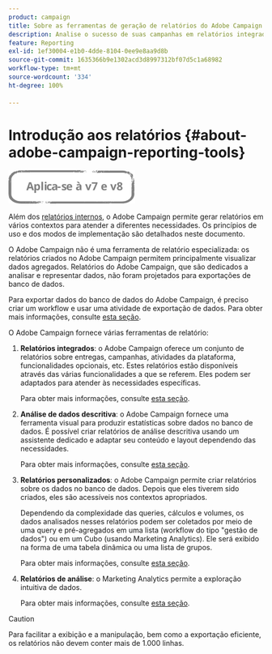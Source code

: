 ```yaml
---
product: campaign
title: Sobre as ferramentas de geração de relatórios do Adobe Campaign
description: Analise o sucesso de suas campanhas em relatórios integrados ou personalizados.
feature: Reporting
exl-id: 1ef30004-e1b0-4dde-8104-0ee9e8aa9d8b
source-git-commit: 1635366b9e1302acd3d8997312bf07d5c1a68982
workflow-type: tm+mt
source-wordcount: '334'
ht-degree: 100%

---
```


# Introdução aos relatórios {#about-adobe-campaign-reporting-tools}

![](../../assets/common.svg)

Além dos [relatórios internos](../../reporting/using/about-campaign-built-in-reports.md), o Adobe Campaign permite gerar relatórios em vários contextos para atender a diferentes necessidades. Os princípios de uso e dos modos de implementação são detalhados neste documento.

O Adobe Campaign não é uma ferramenta de relatório especializada: os relatórios criados no Adobe Campaign permitem principalmente visualizar dados agregados. Relatórios do Adobe Campaign, que são dedicados a analisar e representar dados, não foram projetados para exportações de banco de dados.

Para exportar dados do banco de dados do Adobe Campaign, é preciso criar um workflow e usar uma atividade de exportação de dados. Para obter mais informações, consulte [esta seção](../../workflow/using/about-action-activities.md).

O Adobe Campaign fornece várias ferramentas de relatório:

1. **Relatórios integrados**: o Adobe Campaign oferece um conjunto de relatórios sobre entregas, campanhas, atividades da plataforma, funcionalidades opcionais, etc. Estes relatórios estão disponíveis através das várias funcionalidades a que se referem. Eles podem ser adaptados para atender às necessidades específicas.

   Para obter mais informações, consulte [esta seção](../../reporting/using/about-campaign-built-in-reports.md).

1. **Análise de dados descritiva**: o Adobe Campaign fornece uma ferramenta visual para produzir estatísticas sobre dados no banco de dados. É possível criar relatórios de análise descritiva usando um assistente dedicado e adaptar seu conteúdo e layout dependendo das necessidades.

   Para obter mais informações, consulte [esta seção](../../reporting/using/about-descriptive-analysis.md).

1. **Relatórios personalizados**: o Adobe Campaign permite criar relatórios sobre os dados no banco de dados. Depois que eles tiverem sido criados, eles são acessíveis nos contextos apropriados.

   Dependendo da complexidade das queries, cálculos e volumes, os dados analisados nesses relatórios podem ser coletados por meio de uma query e pré-agregados em uma lista (workflow do tipo &quot;gestão de dados&quot;) ou em um Cubo (usando Marketing Analytics). Ele será exibido na forma de uma tabela dinâmica ou uma lista de grupos.

   Para obter mais informações, consulte [esta seção](../../reporting/using/about-reports-creation-in-campaign.md).

1. **Relatórios de análise**: o Marketing Analytics permite a exploração intuitiva de dados.

   Para obter mais informações, consulte [esta seção](../../reporting/using/ac-cubes.md).

>[!CAUTION]
>
>Para facilitar a exibição e a manipulação, bem como a exportação eficiente, os relatórios não devem conter mais de 1.000 linhas.
